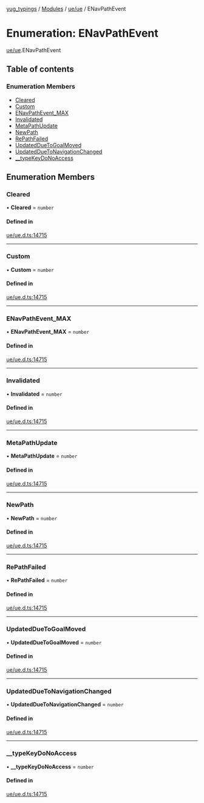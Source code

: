 [yug_typings](../README.md) / [Modules](../modules.md) / [ue/ue](../modules/ue_ue.md) / ENavPathEvent

# Enumeration: ENavPathEvent

[ue/ue](../modules/ue_ue.md).ENavPathEvent

## Table of contents

### Enumeration Members

- [Cleared](ue_ue.ENavPathEvent.md#cleared)
- [Custom](ue_ue.ENavPathEvent.md#custom)
- [ENavPathEvent\_MAX](ue_ue.ENavPathEvent.md#enavpathevent_max)
- [Invalidated](ue_ue.ENavPathEvent.md#invalidated)
- [MetaPathUpdate](ue_ue.ENavPathEvent.md#metapathupdate)
- [NewPath](ue_ue.ENavPathEvent.md#newpath)
- [RePathFailed](ue_ue.ENavPathEvent.md#repathfailed)
- [UpdatedDueToGoalMoved](ue_ue.ENavPathEvent.md#updatedduetogoalmoved)
- [UpdatedDueToNavigationChanged](ue_ue.ENavPathEvent.md#updatedduetonavigationchanged)
- [\_\_typeKeyDoNoAccess](ue_ue.ENavPathEvent.md#__typekeydonoaccess)

## Enumeration Members

### Cleared

• **Cleared** = `number`

#### Defined in

[ue/ue.d.ts:14715](https://github.com/YugMetaverse/yug_typings/blob/25cad34/ue/ue.d.ts#L14715)

___

### Custom

• **Custom** = `number`

#### Defined in

[ue/ue.d.ts:14715](https://github.com/YugMetaverse/yug_typings/blob/25cad34/ue/ue.d.ts#L14715)

___

### ENavPathEvent\_MAX

• **ENavPathEvent\_MAX** = `number`

#### Defined in

[ue/ue.d.ts:14715](https://github.com/YugMetaverse/yug_typings/blob/25cad34/ue/ue.d.ts#L14715)

___

### Invalidated

• **Invalidated** = `number`

#### Defined in

[ue/ue.d.ts:14715](https://github.com/YugMetaverse/yug_typings/blob/25cad34/ue/ue.d.ts#L14715)

___

### MetaPathUpdate

• **MetaPathUpdate** = `number`

#### Defined in

[ue/ue.d.ts:14715](https://github.com/YugMetaverse/yug_typings/blob/25cad34/ue/ue.d.ts#L14715)

___

### NewPath

• **NewPath** = `number`

#### Defined in

[ue/ue.d.ts:14715](https://github.com/YugMetaverse/yug_typings/blob/25cad34/ue/ue.d.ts#L14715)

___

### RePathFailed

• **RePathFailed** = `number`

#### Defined in

[ue/ue.d.ts:14715](https://github.com/YugMetaverse/yug_typings/blob/25cad34/ue/ue.d.ts#L14715)

___

### UpdatedDueToGoalMoved

• **UpdatedDueToGoalMoved** = `number`

#### Defined in

[ue/ue.d.ts:14715](https://github.com/YugMetaverse/yug_typings/blob/25cad34/ue/ue.d.ts#L14715)

___

### UpdatedDueToNavigationChanged

• **UpdatedDueToNavigationChanged** = `number`

#### Defined in

[ue/ue.d.ts:14715](https://github.com/YugMetaverse/yug_typings/blob/25cad34/ue/ue.d.ts#L14715)

___

### \_\_typeKeyDoNoAccess

• **\_\_typeKeyDoNoAccess** = `number`

#### Defined in

[ue/ue.d.ts:14715](https://github.com/YugMetaverse/yug_typings/blob/25cad34/ue/ue.d.ts#L14715)
